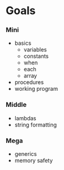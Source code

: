 # Goals

### Mini
- basics
  - variables
  - constants
  - when
  - each
  - array
- procedures
- working program

### Middle
- lambdas
- string formatting

### Mega
- generics
- memory safety
